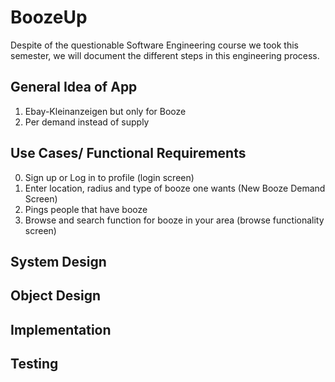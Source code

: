 # BoozeUp
Despite of the questionable Software Engineering course we took this semester, we will document the different steps in this engineering process.

## General Idea of App
1. Ebay-Kleinanzeigen but only for Booze
2. Per demand instead of supply

## Use Cases/ Functional Requirements

0. Sign up or Log in to profile (login screen)
1. Enter location, radius and type of booze one wants (New Booze Demand Screen)
2. Pings people that have booze
3. Browse and search function for booze in your area (browse functionality screen)

## System Design

## Object Design

## Implementation

## Testing